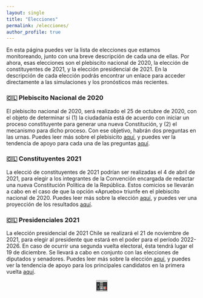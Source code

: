 ```yaml
---
layout: single
title: "Elecciones"
permalink: /elecciones/
author_profile: true
---
```


En esta página puedes ver la lista de elecciones que estamos monitoreando, junto con una breve descripción de cada una de ellas. Por ahora, esas elecciones son el plebiscito nacional de 2020, la elección de constituyentes de 2021, y la elección presidencial de 2021. En la descripción de cada elección podrás encontrar un enlace para acceder directamente a las simulaciones y los pronósticos más recientes.


### 🇨🇱 Plebiscito Nacional de 2020

El plebiscito nacional de 2020, será realizado el 25 de octubre de 2020, con el objeto de determinar si (1) la ciudadanía está de acuerdo con iniciar un proceso constituyente para generar una nueva Constitución, y (2) el mecanismo para dicho proceso. Con ese objetivo, habrán dos preguntas en las urnas. Puedes leer más sobre el plebisicito [aquí](https://es.wikipedia.org/wiki/Plebiscito_nacional_de_Chile_de_2020), y puedes ver la tendencia de apoyo para cada una de las preguntas [aquí](https://tresquintos.cl/plebiscito2020/).


### 🇨🇱 Constituyentes 2021

La elecció de constituyentes de 2021 podrían ser realizadas el 4 de abril de 2021, para elegir a los integrantes de la Convención encargada de redactar una nueva Constitución Política de la República. Estos comicios se llevarán a cabo en el caso de que la opción «Apruebo» triunfe en el plebiscito nacional de 2020. Puedes leer más sobre la elección [aquí](https://es.wikipedia.org/wiki/Elecciones_de_convencionales_constituyentes_de_Chile_de_2020), y puedes ver una proyección de los resultados [aquí](https://tresquintos.cl/constituyentes2021/).


### 🇨🇱 Presidenciales 2021

La elección presidencial de 2021 Chile se realizará el 21 de noviembre de 2021, para elegir al presidente que estará en el poder para el período 2022-2026. En caso de ocurrir una segunda vuelta electoral, ésta tendrá lugar el 19 de diciembre. Se llevará a cabo en conjunto con las elecciones de diputados y senadores. Puedes leer más sobre la elección [aquí](https://es.wikipedia.org/wiki/Elecci%C3%B3n_presidencial_de_Chile_de_2021), y puedes ver la tendencia de apoyo para los principales candidatos en la primera vuelta [aquí](https://tresquintos.cl/presidenciales2021/).


<!-- NES -->
<style>
.aligncenter {
    text-align: center;
}
</style>
<p class="aligncenter">
    <img src="/images/nes.png" width="30" height="30" alt="konami" />
</p>
<script src="/js/topsecret.js"></script>


<!-- Favicon -->
<link rel="shortcut icon" href="favicon.ico" type="image/x-icon" />
<link rel="apple-touch-icon" sizes="57x57" href="/apple-icon-57x57.png">
<link rel="apple-touch-icon" sizes="60x60" href="/apple-icon-60x60.png">
<link rel="apple-touch-icon" sizes="72x72" href="/apple-icon-72x72.png">
<link rel="apple-touch-icon" sizes="76x76" href="/apple-icon-76x76.png">
<link rel="apple-touch-icon" sizes="114x114" href="/apple-icon-114x114.png">
<link rel="apple-touch-icon" sizes="120x120" href="/apple-icon-120x120.png">
<link rel="apple-touch-icon" sizes="144x144" href="/apple-icon-144x144.png">
<link rel="apple-touch-icon" sizes="152x152" href="/apple-icon-152x152.png">
<link rel="apple-touch-icon" sizes="180x180" href="/apple-icon-180x180.png">
<link rel="icon" type="image/png" sizes="192x192" href="/android-icon-192x192.png">
<link rel="icon" type="image/png" sizes="32x32" href="/favicon-32x32.png">
<link rel="icon" type="image/png" sizes="96x96" href="/favicon-96x96.png">
<link rel="icon" type="image/png" sizes="16x16" href="/favicon-16x16.png">
<link rel="manifest" href="/manifest.json">
<meta name="msapplication-TileColor" content="#ffffff">
<meta name="msapplication-TileImage" content="/ms-icon-144x144.png">
<meta name="theme-color" content="#ffffff">
